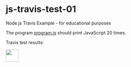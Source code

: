 js-travis-test-01
=
Node.js Travis Example - for educational purposes

The program [program.js](program.js) should print JavaScript 20 times.

Travis test results:

[<img src="https://travis-ci.org/rsp/rsp-js-travis-test-01.svg?branch=master" height="40">](https://travis-ci.org/rsp/rsp-js-travis-test-01)

